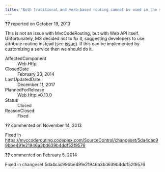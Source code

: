 ```yaml
---
title: "Both traditional and verb-based routing cannot be used in the same ApiController #1152"
---
```

<div class="issue-report"><div class="issue-header"><b>??</b> reported on <time datetime="2013-10-19T21:37:49.287-07:00" title="2013-10-19T21:37:49.287-07:00">October 19, 2013</time></div><div class="issue-message" markdown="1">

This is not an issue with MvcCodeRouting, but with Web API itself. Unfortunately, MS decided not to fix it, suggesting developers to use attribute routing instead (see [issue](https://aspnetwebstack.codeplex.com/workitem/184)). If this can be implemented by customizing a service then we should do it.

</div><div class="issue-footer"><dl><dt>AffectedComponent</dt><dd>Web.Http</dd><dt>ClosedDate</dt><dd><time datetime="2014-02-23T19:26:56.157-08:00" title="2014-02-23T19:26:56.157-08:00">February 23, 2014</time></dd><dt>LastUpdatedDate</dt><dd><time datetime="2017-12-11T02:15:56.247-08:00" title="2017-12-11T02:15:56.247-08:00">December 11, 2017</time></dd><dt>PlannedForRelease</dt><dd>Web.Http.v0.10.0</dd><dt>Status</dt><dd>Closed</dd><dt>ReasonClosed</dt><dd>Fixed</dd></dl></div></div><div id="comment-123099" class="issue-comment"><div class="issue-header"><b>??</b> commented on <time datetime="2013-11-14T19:47:03.09-08:00" title="2013-11-14T19:47:03.09-08:00">November 14, 2013</time></div><div class="issue-message" markdown="1">

Fixed in https://mvccoderouting.codeplex.com/SourceControl/changeset/5da4cac99bbe491e21946a3bd639b4ddf52f9576

</div></div><div id="comment-132722" class="issue-comment"><div class="issue-header"><b>??</b> commented on <time datetime="2014-02-05T11:42:29.323-08:00" title="2014-02-05T11:42:29.323-08:00">February 5, 2014</time></div><div class="issue-message" markdown="1">

Fixed in changeset 5da4cac99bbe491e21946a3bd639b4ddf52f9576

</div></div>